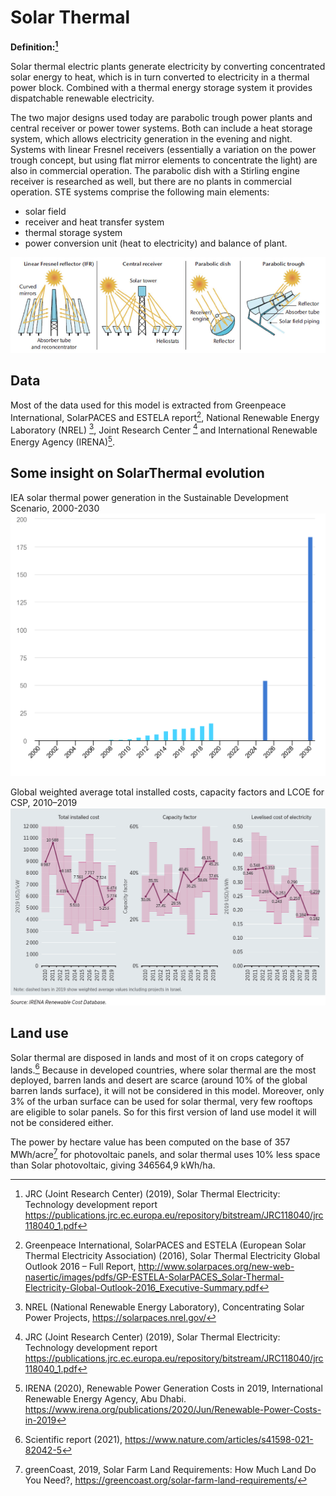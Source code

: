 # Solar Thermal

**Definition:[^1]**

Solar thermal electric plants generate electricity by converting concentrated solar energy to heat, which is in turn converted to electricity in a thermal power block. Combined with a thermal energy storage system it provides dispatchable renewable electricity.


The two major designs used today are parabolic trough power plants and central receiver or power tower systems. Both can include a heat storage system, which allows electricity generation in the evening and night. Systems with linear Fresnel receivers (essentially a variation on the power trough concept, but using flat mirror elements to concentrate the light) are also in commercial operation. The parabolic dish with a Stirling engine receiver is researched as well, but there are no plants in commercial operation.
STE systems comprise the following main elements:
- solar field
- receiver and heat transfer system
- thermal storage system
- power conversion unit (heat to electricity) and balance of plant.


 ![](solar_thermal_type.png)

## Data     
Most of the data used for this model is extracted from Greenpeace International, SolarPACES and ESTELA report[^2], National Renewable Energy Laboratory (NREL) [^3], Joint Research Center [^1] and International Renewable Energy Agency (IRENA)[^4].

## Some insight on SolarThermal evolution
IEA solar thermal power generation in the Sustainable Development Scenario, 2000-2030
![](concentrating-solar-power-generation-in-the-sustainable-development-scenario-2000-2030.png)  

 Global weighted average total installed costs, capacity factors and LCOE for CSP, 2010–2019
 ![](irena_csp.png)
 
## Land use
Solar thermal are disposed in lands and most of it on crops category of lands.[^5] 
Because in developed countries, where solar thermal are the most deployed, barren lands and desert are scarce (around 10% of the global barren lands surface), it will not be considered in this model.
Moreover, only 3% of the urban surface can be used for solar thermal, very few rooftops are eligible to solar panels. So for this first version of land use model it will not be considered either. 

The power by hectare value has been computed on the base of 357 MWh/acre[^6] for photovoltaic panels, and solar thermal uses 10% less space than Solar photovoltaic, giving 346564,9 kWh/ha.


[^2]: Greenpeace International, SolarPACES and ESTELA (European Solar Thermal Electricity Association) (2016), Solar Thermal Electricity Global Outlook 2016 – Full Report, http://www.solarpaces.org/new-web-nasertic/images/pdfs/GP-ESTELA-SolarPACES_Solar-Thermal-Electricity-Global-Outlook-2016_Executive-Summary.pdf
[^3]: NREL (National Renewable Energy Laboratory), Concentrating Solar Power Projects, https://solarpaces.nrel.gov/
[^1]: JRC (Joint Research Center) (2019), Solar Thermal Electricity: Technology development report https://publications.jrc.ec.europa.eu/repository/bitstream/JRC118040/jrc118040_1.pdf
[^4]: IRENA (2020), Renewable Power Generation Costs in 2019,
International Renewable Energy Agency, Abu Dhabi. https://www.irena.org/publications/2020/Jun/Renewable-Power-Costs-in-2019
[^5]: Scientific report (2021), https://www.nature.com/articles/s41598-021-82042-5
[^6]: greenCoast, 2019, Solar Farm Land Requirements: How Much Land Do You Need?, https://greencoast.org/solar-farm-land-requirements/